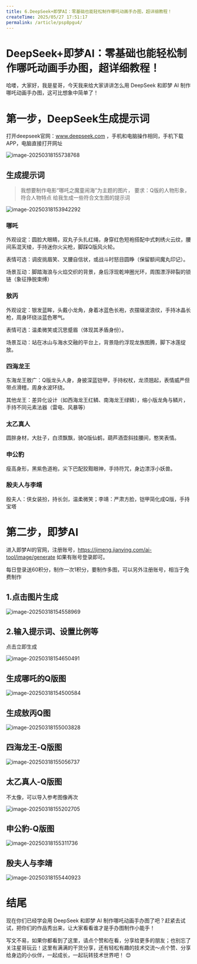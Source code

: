 ```yaml
---
title: 6.DeepSeek+即梦AI：零基础也能轻松制作哪吒动画手办图，超详细教程！
createTime: 2025/05/27 17:51:17
permalink: /article/psp8pgu4/
---
```

# DeepSeek+即梦AI：零基础也能轻松制作哪吒动画手办图，超详细教程！



哈喽，大家好，我是星哥，今天我来给大家讲讲怎么用 DeepSeek 和即梦 AI 制作哪吒动画手办图，这可比想象中简单了！

# 第一步，DeepSeek生成提示词

打开deepseek官网：www.deepseek.com ，手机和电脑操作相同，手机下载APP，电脑直接打开网址

![image-20250318155738768](https://imgoss.xgss.net/picgo/image-20250318155738768.png?aliyun)

## 生成提示词

> 我想要制作电影“哪吒之魔童闹海”为主题的图片，
> 要求：Q版的人物形象，符合人物特点
> 给我生成一些符合文生图的提示词

![image-20250318153942292](https://imgoss.xgss.net/picgo/image-20250318153942292.png?aliyun)

### 哪吒

外观设定：圆脸大眼睛，双丸子头扎红绳，身穿红色短袍搭配中式刺绣火云纹，腰间系混天绫，手持迷你火尖枪，脚踩Q版风火轮。

表情可选：调皮挑眉笑、叉腰自信状，或战斗时怒目圆睁（保留额间魔丸印记）。

场景互动：脚踏海浪与火焰交织的背景，身后浮现乾坤圈光环，周围漂浮碎裂的锁链（象征挣脱束缚）



### 敖丙

外观设定：银发蓝眸，头戴小龙角，身着冰蓝色长袍，衣摆缀波浪纹，手持冰晶长枪，周身环绕淡蓝色寒气。

表情可选：温柔微笑或沉思蹙眉（体现其矛盾身份）。

场景互动：站在冰山与海水交融的平台上，背景隐约浮现龙族图腾，脚下冰莲绽放。



### 四海龙王

东海龙王敖广：Q版龙头人身，身披深蓝铠甲，手持权杖，龙须翘起，表情威严但带点滑稽，周身水波环绕。

其他龙王：差异化设计（如西海龙王红鳞、南海龙王绿鳞），缩小版龙角与鳞片，手持不同元素法器（雷电、风暴等）



### 太乙真人

圆胖身材，大肚子，白须飘飘，骑Q版仙鹤，葫芦酒壶斜挂腰间，憨笑表情。



### 申公豹

瘦高身形，黑紫色道袍，尖下巴配狡黠眼神，手持符咒，身边漂浮小妖兽。



### 殷夫人与李靖

殷夫人：侠女装扮，持长剑，温柔微笑；李靖：严肃方脸，铠甲简化成Q版，手持宝塔



# 第二步，即梦AI

进入即梦AI的官网，注册账号，https://jimeng.jianying.com/ai-tool/image/generate 如果有账号登录即可。

每日登录送60积分，制作一次1积分，要制作多图，可以另外注册账号，相当于免费制作

## 1.点击图片生成

![image-20250318154558969](https://imgoss.xgss.net/picgo/image-20250318154558969.png?aliyun)

## 2.输入提示词、设置比例等

点击立即生成

![image-20250318154650491](https://imgoss.xgss.net/picgo/image-20250318154650491.png?aliyun)

## 生成哪吒的Q版图

![image-20250318154500584](https://imgoss.xgss.net/picgo/image-20250318154500584.png?aliyun)

## 生成敖丙Q图

![image-20250318155003828](https://imgoss.xgss.net/picgo/image-20250318155003828.png?aliyun)

## 四海龙王-Q版图

![image-20250318155056737](https://imgoss.xgss.net/picgo/image-20250318155056737.png?aliyun)

## 太乙真人-Q版图

不太像，可以导入参考图像再次

![image-20250318155202705](https://imgoss.xgss.net/picgo/image-20250318155202705.png?aliyun)

## 申公豹-Q版图

![image-20250318155311736](https://imgoss.xgss.net/picgo/image-20250318155311736.png?aliyun)

## 殷夫人与李靖

![image-20250318155440923](https://imgoss.xgss.net/picgo/image-20250318155440923.png?aliyun)

# 结尾



现在你们已经学会用 DeepSeek 和即梦 AI 制作哪吒动画手办图了吧？赶紧去试试，把你们的作品秀出来，让大家看看谁才是手办图制作小能手！

写文不易，如果你都看到了这里，请点个赞和在看，分享给更多的朋友；也别忘了关注星哥玩云！这里有满满的干货分享，还有轻松有趣的技术交流～点个赞、分享给身边的小伙伴，一起成长，一起玩转技术世界吧！ 😊